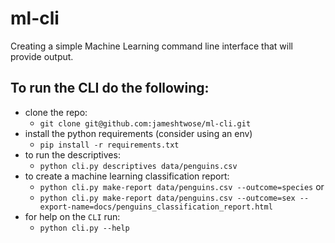# ml-cli
Creating a simple Machine Learning command line interface that will provide output.

## To run the CLI do the following:
- clone the repo:
  - `git clone git@github.com:jameshtwose/ml-cli.git`
- install the python requirements (consider using an env)
  - `pip install -r requirements.txt`
- to run the descriptives:
  - `python cli.py descriptives data/penguins.csv`
- to create a machine learning classification report:
  - `python cli.py make-report data/penguins.csv --outcome=species` or
  - `python cli.py make-report data/penguins.csv --outcome=sex --export-name=docs/penguins_classification_report.html`
- for help on the `CLI` run:
  - `python cli.py --help`
